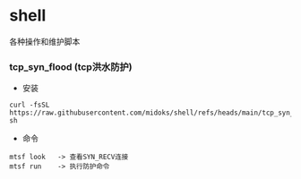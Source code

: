 # shell

各种操作和维护脚本

### tcp_syn_flood (tcp洪水防护)

-  安装
```
curl -fsSL https://raw.githubusercontent.com/midoks/shell/refs/heads/main/tcp_syn_flood/install.sh| sh
```

- 命令
```
mtsf look   -> 查看SYN_RECV连接
mtsf run 	-> 执行防护命令
```
